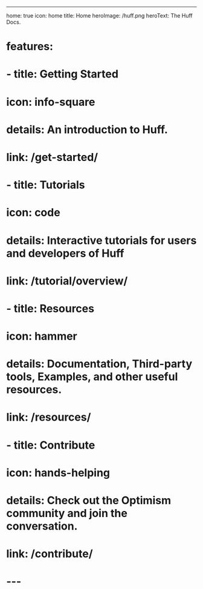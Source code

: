 ---
home: true
icon: home
title: Home
heroImage: /huff.png
heroText: The Huff Docs.

# features:
#   - title: Getting Started
#     icon: info-square
#     details: An introduction to Huff.
#     link: /get-started/

#   - title: Tutorials
#     icon: code
#     details: Interactive tutorials for users and developers of Huff
#     link: /tutorial/overview/

#   - title: Resources
#     icon: hammer
#     details: Documentation, Third-party tools, Examples, and other useful resources.
#     link: /resources/

#   - title: Contribute
#     icon: hands-helping
#     details: Check out the Optimism community and join the conversation.
#     link: /contribute/
# ---

